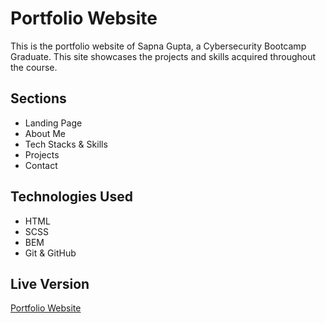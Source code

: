 # Portfolio Website

This is the portfolio website of Sapna Gupta, a Cybersecurity Bootcamp Graduate. This site showcases the projects and skills acquired throughout the course.

## Sections
- Landing Page
- About Me
- Tech Stacks & Skills
- Projects
- Contact

## Technologies Used
- HTML
- SCSS
- BEM
- Git & GitHub

## Live Version
[Portfolio Website](https://your-username.github.io/portfolio-website/)
